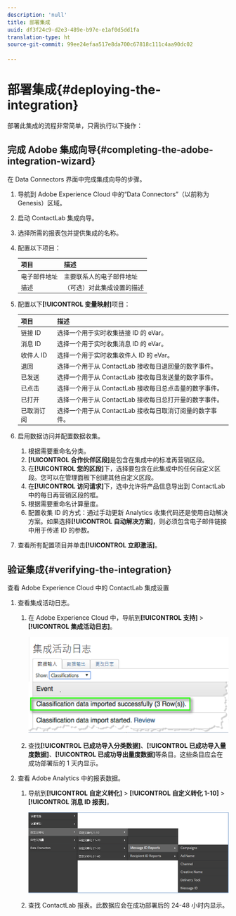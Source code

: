 ```yaml
---
description: 'null'
title: 部署集成
uuid: df3f24c9-d2e3-489e-b97e-e1af0d5dd1fa
translation-type: ht
source-git-commit: 99ee24efaa517e8da700c67818c111c4aa90dc02

---
```



# 部署集成{#deploying-the-integration}

部署此集成的流程非常简单，只需执行以下操作：

## 完成 Adobe 集成向导{#completing-the-adobe-integration-wizard}

在 Data Connectors 界面中完成集成向导的步骤。

1. 导航到 Adobe Experience Cloud 中的“Data Connectors”（以前称为 Genesis）区域。
1. 启动 ContactLab 集成向导。
1. 选择所需的报表包并提供集成的名称。
1. 配置以下项目：

   | 项目 | 描述 |
   |---|---|
   | 电子邮件地址 | 主要联系人的电子邮件地址 |
   | 描述 | （可选）对此集成设置的描述 |

1. 配置以下&#x200B;**[!UICONTROL 变量映射]**&#x200B;项目：

   | 项目 | 描述 |
   |---|---|
   | 链接 ID | 选择一个用于实时收集链接 ID 的 eVar。 |
   | 消息 ID | 选择一个用于实时收集消息 ID 的 eVar。 |
   | 收件人 ID | 选择一个用于实时收集收件人 ID 的 eVar。 |
   | 退回 | 选择一个用于从 ContactLab 接收每日退回量的数字事件。 |
   | 已发送 | 选择一个用于从 ContactLab 接收每日发送量的数字事件。 |
   | 已点击 | 选择一个用于从 ContactLab 接收每日总点击量的数字事件。 |
   | 已打开 | 选择一个用于从 ContactLab 接收每日总打开量的数字事件。 |
   | 已取消订阅 | 选择一个用于从 ContactLab 接收每日取消订阅量的数字事件。 |

1. 启用数据访问并配置数据收集。
   1. 根据需要重命名分类。
   1. **[!UICONTROL 合作伙伴区段]**&#x200B;是包含在集成中的标准再营销区段。
   1. 在&#x200B;**[!UICONTROL 您的区段]**&#x200B;下，选择要包含在此集成中的任何自定义区段。您可以在管理面板下创建其他自定义区段。
   1. 在&#x200B;**[!UICONTROL 访问请求]**&#x200B;下，选中允许将产品信息导出到 ContactLab 中的每日再营销区段的框。
   1. 根据需要重命名计算量度。
   1. 配置收集 ID 的方式：通过手动更新 Analytics 收集代码还是使用自动解决方案。如果选择&#x200B;**[!UICONTROL 自动解决方案]**，则必须包含电子邮件链接中用于传递 ID 的参数。
1. 查看所有配置项目并单击&#x200B;**[!UICONTROL 立即激活]**。

## 验证集成{#verifying-the-integration}

查看 Adobe Experience Cloud 中的 ContactLab 集成设置

1. 查看集成活动日志。
   1. 在 Adobe Experience Cloud 中，导航到&#x200B;**[!UICONTROL 支持]** > **[!UICONTROL 集成活动日志]**。

      ![](assets/integration_activity_log.png)

   1. 查找&#x200B;**[!UICONTROL 已成功导入分类数据]**、**[!UICONTROL 已成功导入量度数据]**、**[!UICONTROL 已成功导出量度数据]**&#x200B;等条目。这些条目应会在成功部署后的 1 天内显示。
1. 查看 Adobe Analytics 中的报表数据。
   1. 导航到&#x200B;**[!UICONTROL 自定义转化]** > **[!UICONTROL 自定义转化 1-10]** > **[!UICONTROL 消息 ID 报表]**。

      ![](assets/reporting.png)

   1. 查找 ContactLab 报表。此数据应会在成功部署后的 24-48 小时内显示。
